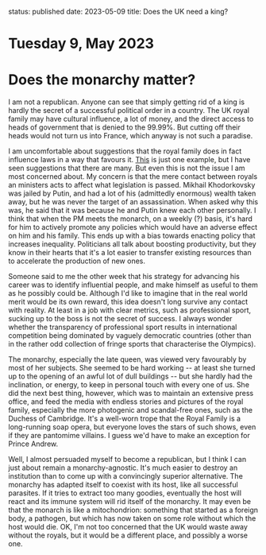 status: published
date: 2023-05-09
title: Does the UK need a king?

# Tuesday  9, May 2023

# Does the monarchy matter?

I am not a republican. Anyone can see that simply getting rid of a king is hardly the secret of a successful political order in a country. The UK royal family may have cultural influence, a lot of money, and the direct access to heads of government that is denied to the 99.99%. But cutting off their heads would not turn us into France, which anyway is not such a paradise.

I am uncomfortable about suggestions that the royal family does in fact influence laws in a way that favours it. [This][1] is just one example, but I have seen suggestions that there are many. But even this is not the issue I am most concerned about. My concern is that the mere contact between royals an ministers acts to affect what legislation is passed. Mikhail Khodorkovsky was jailed by Putin, and had a lot of his (admittedly enormous) wealth taken away, but he was never the target of an assassination. When asked why this was, he said that it was because he and Putin knew each other personally. I think that when the PM meets the monarch, on a weekly (?) basis, it's hard for him to actively promote any policies which would have an adverse effect on him and his family. This ends up with a bias towards enacting policy that increases inequality. Politicians all talk about boosting productivity, but they know in their hearts that it's a lot easier to transfer existing resources than to accelerate the production of new ones.

Someone said to me the other week that his strategy for advancing his career was to identify influential people, and make himself as useful to them as he possibly could be. Although I'd like to imagine that in the real world merit would be its own reward, this idea doesn't long survive any contact with reality. At least in a job with clear metrics, such as professional sport, sucking up to the boss is not the secret of success. I always wonder whether the transparency of professional sport results in international competition being dominated by vaguely democratic countries (other than in the rather odd collection of fringe sports that characterise the Olympics).

The monarchy, especially the late queen, was viewed very favourably by most of her subjects.
She seemed to be hard working -- at least she turned up to the opening of an awful lot of dull buildings --
but she hardly had the inclination, or energy, to keep in personal touch with every one of us. She did the next best thing, however, which was to maintain an extensive press office, and feed the media with endless stories and pictures of the royal family, especially the more photogenic and scandal-free ones, such as the Duchess of Cambridge. It's a well-worn trope that the Royal Family is a long-running soap opera, but everyone loves the stars of such shows, even if they are pantomime villains.
I guess we'd have to make an exception for Prince Andrew.

Well, I almost persuaded myself to become a republican, but I think I can just about remain a monarchy-agnostic. It's much easier to destroy an institution than to come up with a convincingly superior alternative.
The monarchy has adapted itself to coexist with its host, like all successful parasites. If it tries to extract too many goodies, eventually the host will react and its immune system will rid itself of the monarchy.
It may even be that the monarch is like a mitochondrion: something that started as a foreign body, a pathogen, but which has now taken on some role without which the host would die.
OK, I'm not too concerned that the UK would waste away without the royals, but it would be a different place, and possibly a worse one.

[1]: <https://www.theguardian.com/uk-news/2021/jul/28/queen-secretly-lobbied-scottish-ministers-climate-law-exemption> "Exemption from obligation to facilitate the construction of pipelines for renewable heating."

